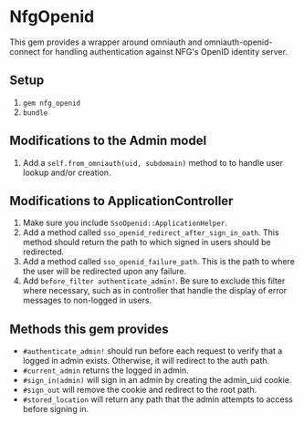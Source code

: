 # NfgOpenid

This gem provides a wrapper around omniauth and omniauth-openid-connect for handling authentication against NFG's OpenID identity server.

## Setup
1. `gem nfg_openid`
2. `bundle`

## Modifications to the Admin model
1. Add a `self.from_omniauth(uid, subdomain)` method to to handle user lookup and/or creation.

## Modifications to ApplicationController
1. Make sure you include `SsoOpenid::ApplicationHelper`.
2. Add a method called `sso_openid_redirect_after_sign_in_oath`. This method should return the path to which signed in users should be redirected.
3. Add a method called `sso_openid_failure_path`. This is the path to where the user will be redirected upon any failure.
4. Add `before_filter authenticate_admin!`. Be sure to exclude this filter where necessary, such as in controller that handle the display of error messages to non-logged in users.

## Methods this gem provides
* `#authenticate_admin!` should run before each request to verify that a logged in admin exists. Otherwise, it will redirect to the auth path.
* `#current_admin` returns the logged in admin.
* `#sign_in(admin)` will sign in an admin by creating the admin_uid cookie.
* `#sign_out` will remove the cookie and redirect to the root path.
* `#stored_location` will return any path that the admin attempts to access before signing in.


